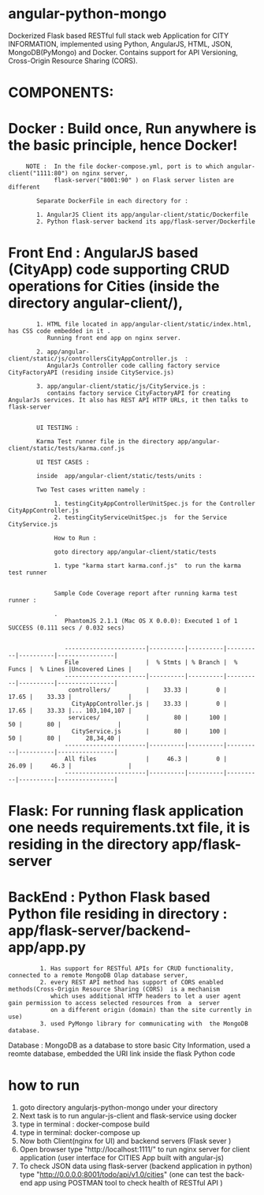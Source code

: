 
# angular-python-mongo

Dockerized Flask based RESTful full stack web Application for CITY INFORMATION, implemented using Python, AngularJS, HTML, JSON, MongoDB(PyMongo) and Docker.
Contains support for API Versioning, Cross-Origin Resource Sharing (CORS).

# COMPONENTS: 

# Docker : Build once, Run anywhere is the basic principle, hence Docker! 
		
		 NOTE :  In the file docker-compose.yml, port is to which angular-client("1111:80") on nginx server, 
		 		 flask-server("8001:90" ) on Flask server listen are different
		 		
		 	Separate DockerFile in each directory for :

		 	1. AngularJS Client its app/angular-client/static/Dockerfile  
		 	2. Python flask-server backend its app/flask-server/Dockerfile

 
# Front End : AngularJS based (CityApp) code supporting CRUD operations for Cities (inside the directory angular-client/), 
			
			1. HTML file located in app/angular-client/static/index.html, has CSS code embedded in it .
			   Running front end app on nginx server.

			2. app/angular-client/static/js/controllersCityAppController.js  :
               AngularJs Controller code calling factory service CityFactoryAPI (residing inside CityService.js) 	                     

			3. app/angular-client/static/js/CityService.js : 
			   contains factory service CityFactoryAPI for creating AngularJs services. It also has REST API HTTP URLs, it then talks to flask-server   


			UI TESTING :

			Karma Test runner file in the directory app/angular-client/static/tests/karma.conf.js 

			UI TEST CASES : 

			inside  app/angular-client/static/tests/units : 

			Two Test cases written namely :

				 1. testingCityAppControllerUnitSpec.js for the Controller CityAppController.js 
				 2. testingCityServiceUnitSpec.js  for the Service CityService.js 

				 How to Run :

				 goto directory app/angular-client/static/tests

				 1. type "karma start karma.conf.js"  to run the karma test runner  


				 Sample Code Coverage report after running karma test runner :

				 .
					PhantomJS 2.1.1 (Mac OS X 0.0.0): Executed 1 of 1 SUCCESS (0.111 secs / 0.032 secs)


					-----------------------|----------|----------|----------|----------|----------------|
					File                   |  % Stmts | % Branch |  % Funcs |  % Lines |Uncovered Lines |
					-----------------------|----------|----------|----------|----------|----------------|
					 controllers/          |    33.33 |        0 |    17.65 |    33.33 |                |
					  CityAppController.js |    33.33 |        0 |    17.65 |    33.33 |... 103,104,107 |
					 services/             |       80 |      100 |       50 |       80 |                |
					  CityService.js       |       80 |      100 |       50 |       80 |       28,34,40 |
					-----------------------|----------|----------|----------|----------|----------------|
					All files              |     46.3 |        0 |    26.09 |     46.3 |                |
					-----------------------|----------|----------|----------|----------|----------------|




# Flask:    For running flask application one needs requirements.txt file, it is residing in the directory app/flask-server 	


# BackEnd :  Python Flask based Python file residing in directory :  app/flask-server/backend-app/app.py 

			 1. Has support for RESTful APIs for CRUD functionality, connected to a remote MongoDB Olap database server, 
			 2. every REST API method has support of CORS enabled methods(Cross-Origin Resource Sharing (CORS)  is a mechanism 
			 	which uses additional HTTP headers to let a user agent gain permission to access selected resources from  a  server 
			 	on a different origin (domain) than the site currently in use)
			 3. used PyMongo library for communicating with  the MongoDB database.

Database : 
           MongoDB as a database to store basic City Information, used a reomte database, 
		   embedded the URI link inside the flask Python code    


# how to run

1. goto directory angularjs-python-mongo under your directory
2. Next task is to run angular-js-client and flask-service using docker
2. type in terminal :  docker-compose build
3. type in terminal:  docker-compose up 
4. Now both Client(nginx for UI) and backend servers (Flask sever )
5. Open browser type "http://localhost:1111/" to run nginx server for client application (user interface for CITIES App built with angular-js)
6. To check JSON data using flask-server (backend application in python) type "http://0.0.0.0:8001/todo/api/v1.0/cities" (one can test the back-end app using POSTMAN tool to check health of RESTful API )
